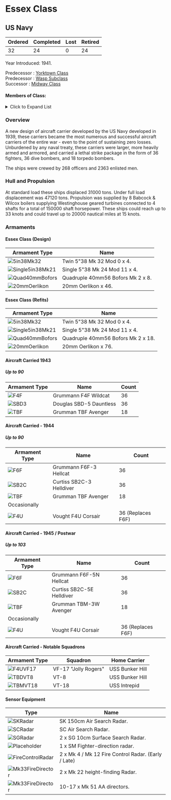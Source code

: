 # Essex Class
## US Navy

Ordered | Completed | Lost | Retired
 ------ | ------ | ------ | ------ 
32 | 24 | 0 | 24 <br/>
 
Year Introduced: 1941. <br/>
 
Predecessor : [Yorktown Class](/History/USN/CV/YorktownClass.md) <br/>
Predecessor : [Wasp Subclass](/History/USN/CV/WaspClass.md) <br/>
Successor : [Midway Class](/History/USN/CV/MidwayClass.md) <br/>

#### Members of Class: <br/>

<details>
	<summary>Click to Expand List</summary>
	
Icon | Name | Hull Number | Present
| ------ | ------ | ------ |  ------ |
![Essex](/Icons/Ship/EagleUnion/Essex.png) | Essex | CV-9 | Yes <br/>
![UnknownCV](/Icons/Ship/UnknownCVL.png) | Yorktown II | CV-10 | No <br/>
![Intrepid](/Icons/Ship/EagleUnion/Intrepid.png) | Intrepid | CV-11 | Yes <br/>
![UnknownCV](/Icons/Ship/UnknownCV.png) | Hornet II | CV-12 | No <br/>
![UnknownCV](/Icons/Ship/UnknownCV.png) | Franklin | CV-13 | No <br/>
![Ticonderoga](/Icons/Ship/EagleUnion/Ticonderoga.png) | Ticonderoga | CV-14 | Yes <br/>
![UnknownCV](/Icons/Ship/UnknownCV.png) | Randolph | CV-15 | No <br/>
![UnknownCV](/Icons/Ship/UnknownCV.png) | Lexington II | CV-16 | No <br/>
![BunkerHill](/Icons/Ship/EagleUnion/Bunker_Hill.png) | Bunker Hill | CV-17 | Yes <br/>
![UnknownCV](/Icons/Ship/UnknownCV.png) | Wasp II | CV-18 | No <br/>
 | "Long Hull" | Ticonderoga Subclass | <br/> 
![UnknownCV](/Icons/Ship/UnknownCV.png) | Hancock | CV-19 | No <br/>
![UnknownCV](/Icons/Ship/UnknownCV.png) | Bennington | CV-20 | No <br/>
![UnknownCV](/Icons/Ship/UnknownCV.png) | Boxer | CV-21 | No <br/>
![UnknownCV](/Icons/Ship/UnknownCV.png) | Bon Homme Richard | CV-31 | No <br/>
![UnknownCV](/Icons/Ship/UnknownCV.png) | Leyte | CV-32 | No <br/>
![UnknownCV](/Icons/Ship/UnknownCV.png) | Kearsarge | CV-33 | No <br/>
![UnknownCV](/Icons/Ship/UnknownCV.png) | Oriskany | CV-34 | No <br/>
![UnknownCV](/Icons/Ship/UnknownCV.png) | Reprisal | CV-35 | No <br/>
![UnknownCV](/Icons/Ship/UnknownCV.png) | Antietam | CV-36 | No <br/>
![UnknownCV](/Icons/Ship/UnknownCV.png) | Princeton | CV-37 | No <br/>
![ShangriLa](/Icons/Ship/EagleUnion/Shangri-La.png) | Shangri-La | CV-38 | Yes <br/>
![UnknownCV](/Icons/Ship/UnknownCV.png) | Lake Champlain | CV-39 | No <br/>
![UnknownCV](/Icons/Ship/UnknownCV.png) | Tarawa | CV-40 | No <br/>
![UnknownCV](/Icons/Ship/UnknownCV.png) | Valley Forge | CV-45 | No <br/>
![UnknownCV](/Icons/Ship/UnknownCV.png) | Iwo Jima | CV-46 | No <br/>
![UnknownCV](/Icons/Ship/UnknownCV.png) | Philippine Sea | CV-47 | No <br/>
</details>

### Overview

A new design of aircraft carrier developed by the US Navy developed in 1939, these carriers became the most numerous and successful aircraft carriers of the entire war - even to the point of sustaining zero losses. Unburdened by any naval treaty, these carriers were larger, more heavily armed and armored, and carried a lethal strike package in the form of 36 fighters, 36 dive bombers, and 18 torpedo bombers.

The ships were crewed by 268 officers and 2363 enlisted men. <br/>

### Hull and Propulsion

At standard load these ships displaced 31000 tons. Under full load displacement was 47120 tons. Propulsion was supplied by 8 Babcock & Wilcox boilers supplying Westinghouse geared turbines connected to 4 shafts for a total of 150000 shaft horsepower. These ships could reach up to 33 knots and could travel up to 20000 nautical miles at 15 knots.

### Armaments

#### Essex Class (Design)

Armament Type | Name |
 ------ | ------ |
![5in38Mk32](/Icons/Equipment/Guns/DD/5in38Mk32.png) | Twin 5"38 Mk 32 Mod 0 x 4.
![Single5in38Mk21](/Icons/Equipment/Guns/DD/5in38Mk21.png) | Single 5"38 Mk 24 Mod 11 x 4.
![Quad40mmBofors](/Icons/Equipment/AA/Quad40mmUSN.png) | Quadruple 40mm56 Bofors Mk 2 x 8.
![20mmOerlikon](/Icons/Equipment/AA/20mmOerlikon.png) | 20mm Oerlikon x 46.

#### Essex Class (Refits)

Armament Type | Name |
 ------ | ------ |
![5in38Mk32](/Icons/Equipment/Guns/DD/5in38Mk32.png) | Twin 5"38 Mk 32 Mod 0 x 4.
![Single5in38Mk21](/Icons/Equipment/Guns/DD/5in38Mk21.png) | Single 5"38 Mk 24 Mod 11 x 4.
![Quad40mmBofors](/Icons/Equipment/AA/Quad40mmUSN.png) | Quadruple 40mm56 Bofors Mk 2 x 18.
![20mmOerlikon](/Icons/Equipment/AA/20mmOerlikon.png) | 20mm Oerlikon x 76.


#### Aircraft Carried 1943
##### Up to 90

Armament Type | Name | Count |
 ------ | ------ | ------ |
![F4F](/Icons/Equipment/Aircraft/Fighter/F4FWildcat.png) | Grummann F4F Wildcat | 36
![SBD3](/Icons/Equipment/Aircraft/Bomber/SBD-3Dauntless.png) | Douglas SBD-5 Dauntless | 36
![TBF](/Icons/Equipment/Aircraft/Torpedo/TBFAvenger.png) | Grumman TBF Avenger | 18

#### Aircraft Carried - 1944
##### Up to 90

Armament Type | Name | Count |
 ------ | ------ | ------ |
![F6F](/Icons/Equipment/Aircraft/Fighter/F6FHellcat.png) | Grummann F6F-3 Hellcat | 36
![SB2C](/Icons/Equipment/Aircraft/Bomber/SB2CHelldiver.png) | Curtiss SB2C-3 Helldiver | 36
![TBF](/Icons/Equipment/Aircraft/Torpedo/TBFAvenger.png) | Grumman TBF Avenger | 18
 | Occasionally | 
![F4U](/Icons/Equipment/Aircraft/Fighter/F4UCorsair.png) | Vought F4U Corsair | 36 (Replaces F6F)

#### Aircraft Carried - 1945 / Postwar
##### Up to 103
Armament Type | Name | Count |
 ------ | ------ | ------ |
![F6F](/Icons/Equipment/Aircraft/Fighter/F6FHellcat.png) | Grummann F6F-5N Hellcat | 36
![SB2C](/Icons/Equipment/Aircraft/Bomber/SB2CHelldiver.png) | Curtiss SB2C-5E Helldiver | 36
![TBF](/Icons/Equipment/Aircraft/Torpedo/TBFAvenger.png) | Grumman TBM-3W Avenger | 18
 | Occasionally | 
![F4U](/Icons/Equipment/Aircraft/Fighter/F4UCorsair.png) | Vought F4U Corsair | 36 (Replaces F6F)

#### Aircraft Carried - Notable Squadrons
Armament Type | Squadron | Home Carrier |
 ------ | ------ | ------ |
![F4UVF17](/Icons/Equipment/Aircraft/Fighter/F4UVF17.png) | VF-17 "Jolly Rogers" | USS Bunker Hill
![TBDVT8](/Icons/Equipment/Aircraft/Torpedo/TBDVT8.png) | VT-8 | USS Bunker Hill
![TBMVT18](/Icons/Equipment/Aircraft/Torpedo/TBMVT18.png) | VT-18 | USS Intrepid


#### Sensor Equipment

Type | Name |
 ------ | ------ |
![SKRadar](/Icons/Equipment/Auxiliary/SKRadar.png) | SK 150cm Air Search Radar.
![SCRadar](/Icons/Equipment/Auxiliary/SCRadar.png) | SC Air Search Radar.
![SGRadar](/Icons/Equipment/Auxiliary/SGRadar.png) | 2 x SG 10cm Surface Search Radar.
![Placeholder](/Icons/Equipment/Auxiliary/Placeholder.png) | 1 x SM Fighter-direction radar.
![FireControlRadar](/Icons/Equipment/Auxiliary/FireControlRadar.png) | 2 x Mk 4 / Mk 12 Fire Control Radar. (Early / Late)
![Mk33FireDirector](/Icons/Equipment/Auxiliary/Mk33FireDirector.png) | 2 x Mk 22 height-finding Radar.
![Mk33FireDirector](/Icons/Equipment/Auxiliary/Mk33FireDirector.png) | 10-17 x Mk 51 AA directors.



